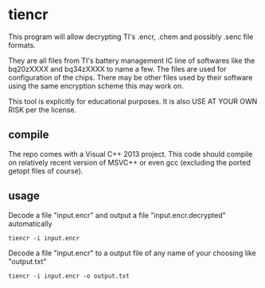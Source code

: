 tiencr
======
This program will allow decrypting TI's .encr, .chem and possibly .senc file formats. 

They are all files from TI's battery management IC line of softwares like the bq20zXXXX and bq34zXXXX to name a few. 
The files are used for configuration of the chips. There may be other files used by their software using the same encryption scheme this may work on.

This tool is explicitly for educational purposes. It is also USE AT YOUR OWN RISK per the license.

compile
-----
The repo comes with a Visual C++ 2013 project.
This code should compile on relatively recent version of MSVC++ or even gcc (excluding the ported getopt files of course). 

usage
-----

Decode a file "input.encr" and output a file "input.encr.decrypted" automatically
```
tiencr -i input.encr
```

Decode a file "input.encr" to a output file of any name of your choosing like "output.txt"
```
tiencr -i input.encr -o output.txt
```
